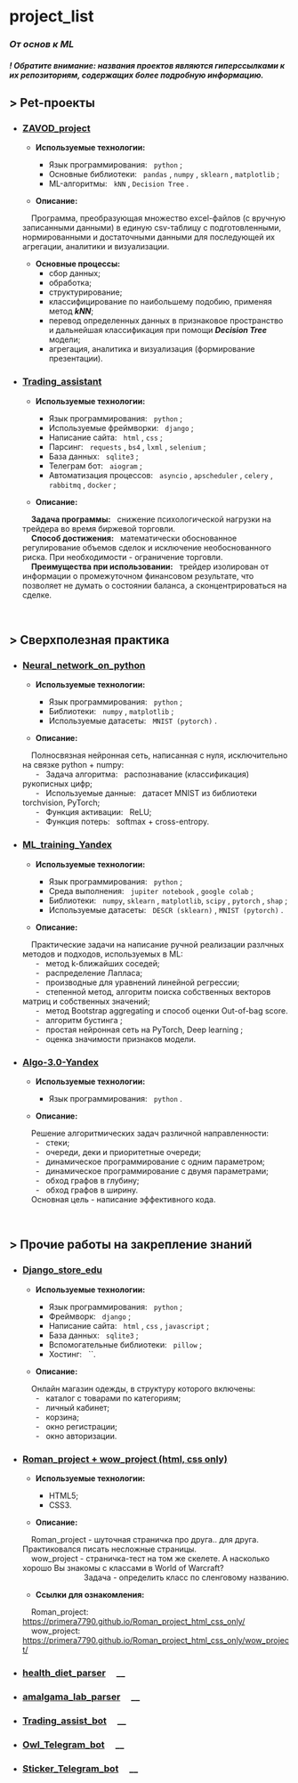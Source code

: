# project_list
### _От основ к ML_

#### _! Обратите внимание: названия проектов являются гиперссылками к их репозиториям, содержащих более подробную информацию._

## **> Pet-проекты**
- ### [**ZAVOD_project**](https://github.com/primera7790/ZAVOD_project/tree/master/zavod) &nbsp; &nbsp;
  
  - **Используемые технологии:**
    - Язык программирования: &nbsp; `python` ;
    - Основные библиотеки: &nbsp; `pandas` , `numpy` , `sklearn` , `matplotlib` ;
    - ML-алгоритмы: &nbsp; `kNN` , `Decision Tree` .

  - **Описание:**<br>
  
  &nbsp; &nbsp; Программа, преобразующая множество excel-файлов (с вручную записанными данными) в единую csv-таблицу с подготовленными, нормированными и достаточными данными для последующей их агрегации, аналитики и визуализации.
  
  - **Основные процессы:**
    - сбор данных;
    - обработка;
    - структурирование;
    - классифицирование по наибольшему подобию, применяя метод ___kNN___;
    - перевод определенных данных в признаковое пространство и дальнейшая классификация при помощи ___Decision Tree___ модели;
    - агрегация, аналитика и визуализация (формирование презентации).

      
- ### [**Trading_assistant**](https://github.com/primera7790/Trading_assistant) &nbsp; &nbsp;

  - **Используемые технологии:**
    - Язык программирования: &nbsp; `python` ;
    - Используемые фреймворки: &nbsp; `django` ;
    - Написание сайта: &nbsp; `html` , `css` ;
    - Парсинг: &nbsp; `requests` , `bs4` , `lxml` , `selenium` ;
    - База данных: &nbsp; `sqlite3` ;
    - Телеграм бот: &nbsp; `aiogram` ;
    - Автоматизация процессов: &nbsp; `asyncio` , `apscheduler` , `celery` , `rabbitmq` , `docker` ;
    
  - **Описание:**<br>
  
  &nbsp; &nbsp; __Задача программы:__ &nbsp; снижение психологической нагрузки на трейдера во время биржевой торговли.<br>
  &nbsp; &nbsp; __Способ достижения:__ &nbsp; математически обоснованное регулирование объемов сделок и исключение необоснованного риска. При необходимости - ограничение торговли.<br>
  &nbsp; &nbsp; __Преимущества при использовании:__ &nbsp; трейдер изолирован от информации о промежуточном финансовом результате, что позволяет не думать о состоянии баланса, а сконцентрироваться на сделке.

<br>  

## **> Сверхполезная практика**
- ### [**Neural_network_on_python**](https://github.com/primera7790/Neural_network_on_python) &nbsp; &nbsp;

  - **Используемые технологии:**
    - Язык программирования: &nbsp; `python` ;
    - Библиотеки: &nbsp; `numpy` , `matplotlib` ;
    - Используемые датасеты: &nbsp; `MNIST (pytorch)` .

  - **Описание:**<br>
  
  &nbsp; &nbsp; Полносвязная нейронная сеть, написанная с нуля, исключительно на связке python + numpy:<br>
  &nbsp; &nbsp; &nbsp; - &nbsp; Задача алгоритма: &nbsp; распознавание (классификация) рукописных цифр;<br>
  &nbsp; &nbsp; &nbsp; - &nbsp; Используемые данные: &nbsp; датасет MNIST из библиотеки torchvision, PyTorch;<br>
  &nbsp; &nbsp; &nbsp; - &nbsp; Функция активации: &nbsp; ReLU;<br>
  &nbsp; &nbsp; &nbsp; - &nbsp; Функция потерь: &nbsp; softmax + cross-entropy.
      
- ### [**ML_training_Yandex**](https://github.com/primera7790/ML_training_Yandex) &nbsp; &nbsp;

  - **Используемые технологии:**
      - Язык программирования: &nbsp; `python` ;
      - Среда выполнения: &nbsp; `jupiter notebook` , `google colab` ;
      - Библиотеки: &nbsp; `numpy`, `sklearn` , `matplotlib`, `scipy` , `pytorch` , `shap` ;
      - Используемые датасеты: &nbsp; `DESCR (sklearn)` , `MNIST (pytorch)` .
  
   - **Описание:**<br>
  
    &nbsp; &nbsp; Практические задачи на написание ручной реализации разлчных методов и подходов, используемых в ML:<br>
    &nbsp; &nbsp; &nbsp; - &nbsp; метод k-ближайших соседей;<br>
    &nbsp; &nbsp; &nbsp; - &nbsp; распределение Лапласа;<br>
    &nbsp; &nbsp; &nbsp; - &nbsp; производные для уравнений линейной регрессии;<br>
    &nbsp; &nbsp; &nbsp; - &nbsp; степенной метод, алгоритм поиска собственных векторов матриц и собственных значений;<br>
    &nbsp; &nbsp; &nbsp; - &nbsp; метод Bootstrap aggregating и способ оценки Out-of-bag score.<br>
    &nbsp; &nbsp; &nbsp; - &nbsp; алгоритм бустинга ;<br>
    &nbsp; &nbsp; &nbsp; - &nbsp; простая нейронная сеть на PyTorch, Deep learning ;<br>
    &nbsp; &nbsp; &nbsp; - &nbsp; оценка значимости признаков модели.
    
- ### [**Algo-3.0-Yandex**](https://github.com/primera7790/Algo-3.0-Yandex) &nbsp; &nbsp;

  - **Используемые технологии:**
      - Язык программирования: &nbsp; `python` .
   
  - **Описание:**<br>
  
  &nbsp; &nbsp; Решение алгоритмических задач различной направленности:<br>
  &nbsp; &nbsp; &nbsp; - &nbsp; стеки;<br>
  &nbsp; &nbsp; &nbsp; - &nbsp; очереди, деки и приоритетные очереди;<br>
  &nbsp; &nbsp; &nbsp; - &nbsp; динамическое программирование с одним параметром;<br>
  &nbsp; &nbsp; &nbsp; - &nbsp; динамическое программирование с двумя параметрами;<br>
  &nbsp; &nbsp; &nbsp; - &nbsp; обход графов в глубину;<br>
  &nbsp; &nbsp; &nbsp; - &nbsp; обход графов в ширину.<br>
  &nbsp; &nbsp; Основная цель - написание эффективного кода.<br>

<br>
  
## **> Прочие работы на закрепление знаний**
- ### [**Django_store_edu**](https://github.com/primera7790/Django_store_edu) &nbsp; &nbsp;
  
  - **Используемые технологии:**
    - Язык программирования: &nbsp; `python` ;
    - Фреймворк: &nbsp; `django` ;
    - Написание сайта: &nbsp; `html` , `css` , `javascript` ;
    - База данных: &nbsp; `sqlite3` ;
    - Вспомогательные библиотеки: &nbsp; `pillow` ;
    - Хостинг: &nbsp; ``.

  - **Описание:**<br>
  
  &nbsp; &nbsp; Онлайн магазин одежды, в структуру которого включены:<br>
  &nbsp; &nbsp; &nbsp; - &nbsp; каталог с товарами по категориям;<br>
  &nbsp; &nbsp; &nbsp; - &nbsp; личный кабинет;<br>
  &nbsp; &nbsp; &nbsp; - &nbsp; корзина;<br>
  &nbsp; &nbsp; &nbsp; - &nbsp; окно регистрации;<br>
  &nbsp; &nbsp; &nbsp; - &nbsp; окно авторизации.<br>
    
      
- ### [**Roman_project + wow_project (html, css only)**](https://github.com/primera7790/Roman_project_html_css_only) &nbsp; &nbsp; 

  - **Используемые технологии:**
    - HTML5;
    - CSS3.
      
  - **Описание:**<br>

  &nbsp; &nbsp; Roman_project - шуточная страничка про друга.. для друга. Практиковался писать несложные страницы.<br>
  &nbsp; &nbsp; wow_project - страничка-тест на том же скелете. А насколько хорошо Вы знакомы с классами в World of Warcraft?<br>
  &nbsp;&nbsp;&nbsp;&nbsp;&nbsp;&nbsp;&nbsp;&nbsp;&nbsp;&nbsp;&nbsp;&nbsp;&nbsp;&nbsp;&nbsp;&nbsp;&nbsp;&nbsp;&nbsp;&nbsp;&nbsp;&nbsp;&nbsp;&nbsp;&nbsp;&nbsp;&nbsp;
  Задача - определить класс по сленговому названию.

  - **Ссылки для ознакомления:**<br>

  &nbsp; &nbsp; Roman_project: &nbsp; https://primera7790.github.io/Roman_project_html_css_only/ <br>
  &nbsp; &nbsp; wow_project: &nbsp; https://primera7790.github.io/Roman_project_html_css_only/wow_project/




- ### [**health_diet_parser**](https://github.com/primera7790/health_diet_parser) &nbsp; &nbsp; __
- ### [**amalgama_lab_parser**](https://github.com/primera7790/amalgama_lab_parser) &nbsp; &nbsp; __
- ### [**Trading_assist_bot**](https://github.com/primera7790/Trading_assist_bot) &nbsp; &nbsp; __
- ### [**Owl_Telegram_bot**](https://github.com/primera7790/Owl_Telegram_bot) &nbsp; &nbsp; __
- ### [**Sticker_Telegram_bot**](https://github.com/primera7790/Sticker_Telegram_bot) &nbsp; &nbsp; __
